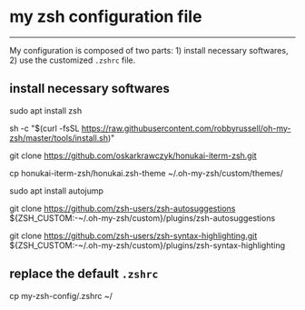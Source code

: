 # my zsh configuration file
---

My configuration is composed of two parts: 1) install necessary softwares, 2) use the customized `.zshrc` file.

## install necessary softwares

sudo apt install zsh

sh -c "$(curl -fsSL https://raw.githubusercontent.com/robbyrussell/oh-my-zsh/master/tools/install.sh)"

git clone https://github.com/oskarkrawczyk/honukai-iterm-zsh.git

cp honukai-iterm-zsh/honukai.zsh-theme ~/.oh-my-zsh/custom/themes/

sudo apt install autojump 

git clone https://github.com/zsh-users/zsh-autosuggestions ${ZSH_CUSTOM:-~/.oh-my-zsh/custom}/plugins/zsh-autosuggestions

git clone https://github.com/zsh-users/zsh-syntax-highlighting.git ${ZSH_CUSTOM:-~/.oh-my-zsh/custom}/plugins/zsh-syntax-highlighting

## replace the default `.zshrc`

cp my-zsh-config/.zshrc ~/